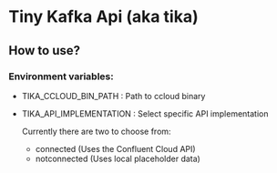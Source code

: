 # Tiny Kafka Api (aka tika)


## How to use?

### Environment variables:
* TIKA_CCLOUD_BIN_PATH : Path to ccloud binary
* TIKA_API_IMPLEMENTATION : Select specific API implementation

  Currently there are two to choose from:

  * connected (Uses the Confluent Cloud API)
  * notconnected (Uses local placeholder data)
